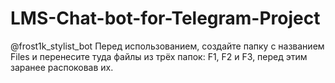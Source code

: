 # LMS-Chat-bot-for-Telegram-Project
@frost1k_stylist_bot
Перед использованием, создайте папку с названием Files и перенесите туда файлы из трёх папок: F1, F2 и F3, перед этим заранее распоковав их.
